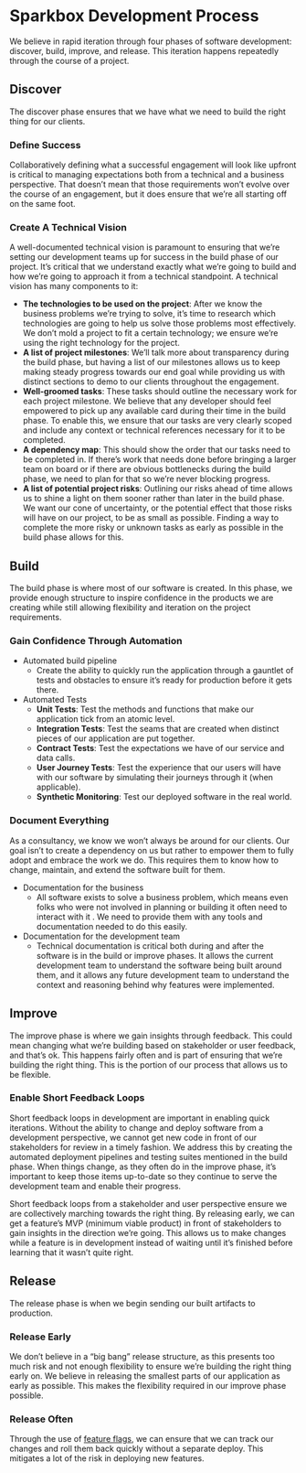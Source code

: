 # Sparkbox Development Process
We believe in rapid iteration through four phases of software development: discover, build, improve, and release. This iteration happens repeatedly through the course of a project.

## **Discover**
The discover phase ensures that we have what we need to build the right thing for our clients.

### Define Success
Collaboratively defining what a successful engagement will look like upfront is critical to managing expectations both from a technical and a business perspective. That doesn’t mean that those requirements won’t evolve over the course of an engagement, but it does ensure that we’re all starting off on the same foot.

### Create A Technical Vision
A well-documented technical vision is paramount to ensuring that we’re setting our development teams up for success in the build phase of our project. It’s critical that we understand exactly what we’re going to build and how we’re going to approach it from a technical standpoint. A technical vision has many components to it:
- **The technologies to be used on the project**: After we know the business problems we’re trying to solve, it’s time to research which technologies are going to help us solve those problems most effectively. We don’t mold a project to fit a certain technology; we ensure we’re using the right technology for the project.
- **A list of project milestones**: We’ll talk more about transparency during the build phase, but having a list of our milestones allows us to keep making steady progress towards our end goal while providing us with distinct sections to demo to our clients throughout the engagement.
- **Well-groomed tasks**: These tasks should outline the necessary work for each project milestone. We believe that any developer should feel empowered to pick up any available card during their time in the build phase. To enable this, we ensure that our tasks are very clearly scoped and include any context or technical references necessary for it to be completed.
- **A dependency map**: This should show the order that our tasks need to be completed in. If there’s work that needs done before bringing a larger team on board or if there are obvious bottlenecks during the build phase, we need to plan for that so we’re never blocking progress.
- **A list of potential project risks**: Outlining our risks ahead of time allows us to shine a light on them sooner rather than later in the build phase. We want our cone of uncertainty, or the potential effect that those risks will have on our project, to be as small as possible. Finding a way to complete the more risky or unknown tasks as early as possible in the build phase allows for this.

## **Build**
The build phase is where most of our software is created. In this phase, we provide enough structure to inspire confidence in the products we are creating while still allowing flexibility and iteration on the project requirements.

### Gain Confidence Through Automation
- Automated build pipeline
    - Create the ability to quickly run the application through a gauntlet of tests and obstacles to ensure it’s ready for production before it gets there.
- Automated Tests
    - **Unit Tests**: Test the methods and functions that make our application tick from an atomic level.
    - **Integration Tests**: Test the seams that are created when distinct pieces of our application are put together.
    - **Contract Tests**: Test the expectations we have of our service and data calls.
    - **User Journey Tests**: Test the experience that our users will have with our software by simulating their journeys through it (when applicable).
    - **Synthetic Monitoring**: Test our deployed software in the real world.

### Document Everything
As a consultancy, we know we won’t always be around for our clients. Our goal isn’t to create a dependency on us but rather to empower them to fully adopt and embrace the work we do. This requires them to know how to change, maintain, and extend the software built for them.
- Documentation for the business
    - All software exists to solve a business problem, which means even folks who were not involved in planning or building it often need to interact with it . We need to provide them with any tools and documentation needed to do this easily.
- Documentation for the development team
    - Technical documentation is critical both during and after the software is in the build or improve phases. It allows the current development team to understand the software being built around them, and it allows any future development team to understand the context and reasoning behind why features were implemented.

## **Improve**
The improve phase is where we gain insights through feedback. This could mean changing what we’re building based on stakeholder or user feedback, and that’s ok. This happens fairly often and is part of ensuring that we’re building the right thing. This is the portion of our process that allows us to be flexible.

### Enable Short Feedback Loops
Short feedback loops in development are important in enabling quick iterations. Without the ability to change and deploy software from a development perspective, we cannot get new code in front of our stakeholders for review in a timely fashion. We address this by creating the automated deployment pipelines and testing suites mentioned in the build phase. When things change, as they often do in the improve phase, it’s important to keep those items up-to-date so they continue to serve the development team and enable their progress.

Short feedback loops from a stakeholder and user perspective ensure we are collectively marching towards the right thing. By releasing early, we can get a feature’s MVP (minimum viable product) in front of stakeholders to gain insights in the direction we’re going. This allows us to make changes while a feature is in development instead of waiting until it’s finished before learning that it wasn’t quite right.

## **Release**
The release phase is when we begin sending our built artifacts to production.

### Release Early
We don’t believe in a “big bang” release structure, as this presents too much risk and not enough flexibility to ensure we’re building the right thing early on. We believe in releasing the smallest parts of our application as early as possible. This makes the flexibility required in our improve phase possible.

### Release Often
Through the use of [feature flags](https://sparkbox.com/foundry/feature_flags_continuous_deployment), we can ensure that we can track our changes and roll them back quickly without a separate deploy. This mitigates a lot of the risk in deploying new features.
